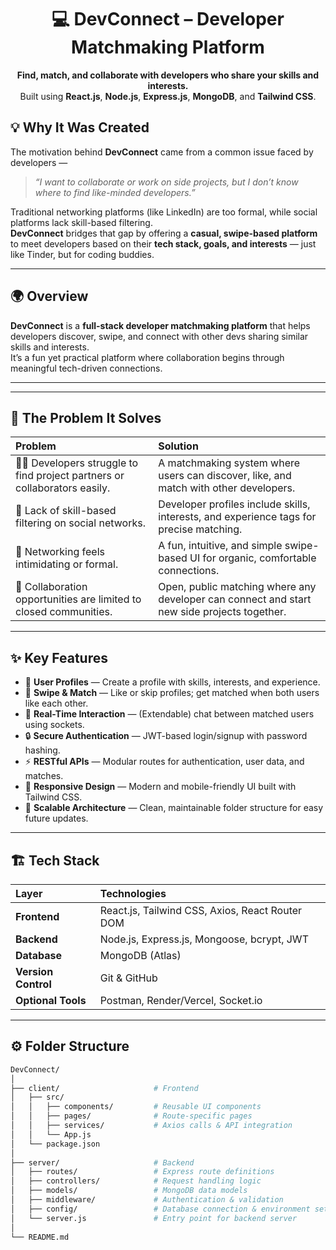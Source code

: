 <h1 align="center">💻 DevConnect – Developer Matchmaking Platform</h1>

<p align="center">
  <b>Find, match, and collaborate with developers who share your skills and interests.</b><br/>
  Built using <b>React.js</b>, <b>Node.js</b>, <b>Express.js</b>, <b>MongoDB</b>, and <b>Tailwind CSS</b>.
</p>

## 💡 Why It Was Created

The motivation behind **DevConnect** came from a common issue faced by developers —  
> *“I want to collaborate or work on side projects, but I don’t know where to find like-minded developers.”*

Traditional networking platforms (like LinkedIn) are too formal, while social platforms lack skill-based filtering.  
**DevConnect** bridges that gap by offering a **casual, swipe-based platform** to meet developers based on their **tech stack, goals, and interests** — just like Tinder, but for coding buddies.

---

## 🌍 Overview

**DevConnect**  is a **full-stack developer matchmaking platform** that helps developers discover, swipe, and connect with other devs sharing similar skills and interests.  
It’s a fun yet practical platform where collaboration begins through meaningful tech-driven connections.

---

---

## 🧩 The Problem It Solves

| Problem | Solution |
|:--------|:----------|
| 🧑‍💻 Developers struggle to find project partners or collaborators easily. | A matchmaking system where users can discover, like, and match with other developers. |
| 🧠 Lack of skill-based filtering on social networks. | Developer profiles include skills, interests, and experience tags for precise matching. |
| 💬 Networking feels intimidating or formal. | A fun, intuitive, and simple swipe-based UI for organic, comfortable connections. |
| 🚀 Collaboration opportunities are limited to closed communities. | Open, public matching where any developer can connect and start new side projects together. |

---

## ✨ Key Features

- 👤 **User Profiles** — Create a profile with skills, interests, and experience.
- 🔄 **Swipe & Match** — Like or skip profiles; get matched when both users like each other.
- 💬 **Real-Time Interaction** — (Extendable) chat between matched users using sockets.
- 🔒 **Secure Authentication** — JWT-based login/signup with password hashing.
- ⚡ **RESTful APIs** — Modular routes for authentication, user data, and matches.
- 🎨 **Responsive Design** — Modern and mobile-friendly UI built with Tailwind CSS.
- 🧠 **Scalable Architecture** — Clean, maintainable folder structure for easy future updates.

---

## 🏗️ Tech Stack

| Layer | Technologies |
|:------|:--------------|
| **Frontend** | React.js, Tailwind CSS, Axios, React Router DOM |
| **Backend** | Node.js, Express.js, Mongoose, bcrypt, JWT |
| **Database** | MongoDB (Atlas) |
| **Version Control** | Git & GitHub |
| **Optional Tools** | Postman, Render/Vercel, Socket.io |

---
## ⚙️ Folder Structure

```bash
DevConnect/
│
├── client/                     # Frontend
│   ├── src/
│   │   ├── components/         # Reusable UI components
│   │   ├── pages/              # Route-specific pages
│   │   ├── services/           # Axios calls & API integration
│   │   └── App.js
│   └── package.json
│
├── server/                     # Backend
│   ├── routes/                 # Express route definitions
│   ├── controllers/            # Request handling logic
│   ├── models/                 # MongoDB data models
│   ├── middleware/             # Authentication & validation
│   ├── config/                 # Database connection & environment setup
│   └── server.js               # Entry point for backend server
│
└── README.md
